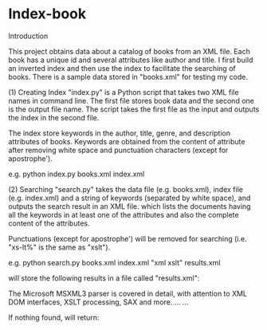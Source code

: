 # Index-book

Introduction

This project obtains data about a catalog of books from an XML file. Each book has a unique id and several attributes like author and title. I first build an inverted index and then use the index to facilitate the searching of books. There is a sample data stored in "books.xml" for testing my code.

(1) Creating Index
"index.py" is a Python script that takes two XML file names in command line. The first file stores book data and the second one is the output file name. The script takes the first file as the input and outputs the index in the second file.

The index store keywords in the author, title, genre, and description attributes of books. Keywords are obtained from the content of attribute after removing white space and punctuation characters (except for apostrophe').

e.g. python index.py books.xml index.xml

(2) Searching
"search.py" takes the data file (e.g. books.xml), index file (e.g. index.xml) and a string of keywords (separated by white space), and outputs the search result in an XML file. which lists the documents having all the keywords in at least one of the attributes and also the complete content of the attributes.

Punctuations (except for apostrophe') will be removed for searching (i.e. "xs-lt%" is the same as "xslt").

e.g. python search.py books.xml index.xml "xml xslt" results.xml

will store the following results in a file called "results.xml":

<results>
	<book id="bk111">
		<description>The Microsoft MSXML3 parser is covered in detail, with
					attention to XML DOM interfaces, XSLT processing, SAX and
					more.</description>
	</book>
	<book id="xxx"> … </book>
	…
</results>

If nothing found, will return:

<results/>

